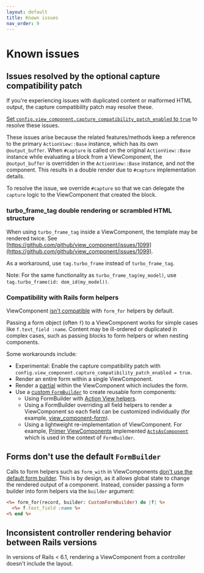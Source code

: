 ```yaml
---
layout: default
title: Known issues
nav_order: 9
---
```


# Known issues

## Issues resolved by the optional capture compatibility patch

If you're experiencing issues with duplicated content or malformed HTML output, the capture compatibility patch may resolve these.

[Set `config.view_component.capture_compatibility_patch_enabled` to `true`](https://viewcomponent.org/api.html#capture_compatibility_patch_enabled) to resolve these issues.

These issues arise because the related features/methods keep a reference to the
primary `ActionView::Base` instance, which has its own `@output_buffer`. When
`#capture` is called on the original `ActionView::Base` instance while
evaluating a block from a ViewComponent, the `@output_buffer` is overridden in
the `ActionView::Base` instance, and *not* the component. This results in a
double render due to `#capture` implementation details.

To resolve the issue, we override `#capture` so that we can delegate the
`capture` logic to the ViewComponent that created the block.

### turbo_frame_tag double rendering or scrambled HTML structure

When using `turbo_frame_tag` inside a ViewComponent, the template may be rendered twice. See [https://github.com/github/view_component/issues/1099](https://github.com/github/view_component/issues/1099).

As a workaround, use `tag.turbo_frame` instead of `turbo_frame_tag`.

Note: For the same functionality as `turbo_frame_tag(my_model)`, use `tag.turbo_frame(id: dom_id(my_model))`.

### Compatibility with Rails form helpers

ViewComponent [isn't compatible](https://github.com/viewcomponent/view_component/issues/241) with `form_for` helpers by default.

Passing a form object (often `f`) to a ViewComponent works for simple cases like `f.text_field :name`. Content may be ill-ordered or duplicated in complex cases, such as passing blocks to form helpers or when nesting components.

Some workarounds include:

- Experimental: Enable the capture compatibility patch with `config.view_component.capture_compatibility_patch_enabled = true`.
- Render an entire form within a single ViewComponent.
- Render a [partial](https://guides.rubyonrails.org/layouts_and_rendering.html#using-partials) within the ViewComponent which includes the form.
- Use a [custom `FormBuilder`](https://guides.rubyonrails.org/form_helpers.html#customizing-form-builders) to create reusable form components:
  - Using FormBuilder with [Action View helpers](https://api.rubyonrails.org/classes/ActionView/Helpers/FormBuilder.html).
  - Using a FormBuilder overriding all field helpers to render a ViewComponent so each field can be customized individually (for example, [view_component-form](https://github.com/pantographe/view_component-form)).
  - Using a lightweight re-implementation of ViewComponent. For example, [Primer ViewComponents](https://github.com/primer/view_components) implemented [`ActsAsComponent`](https://github.com/primer/view_components/blob/main/lib/primer/forms/acts_as_component.rb) which is used in the context of `FormBuilder`.

## Forms don't use the default `FormBuilder`

Calls to form helpers such as `form_with` in ViewComponents [don't use the default form builder](https://github.com/viewcomponent/view_component/pull/1090#issue-753331927). This is by design, as it allows global state to change the rendered output of a component. Instead, consider passing a form builder into form helpers via the `builder` argument:

```html.erb
<%= form_for(record, builder: CustomFormBuilder) do |f| %>
  <%= f.text_field :name %>
<% end %>
```

## Inconsistent controller rendering behavior between Rails versions

In versions of Rails < 6.1, rendering a ViewComponent from a controller doesn't include the layout.
